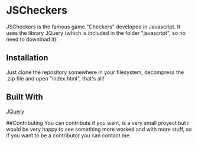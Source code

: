 # JSCheckers
JSCheckers is the famous game "Checkers" developed in Javascript. It uses the library JQuery (which is included in the folder "javascript", so no need to download it).

## Installation
Just clone the repository somewhere in your filesystem, decompress the .zip file and open "index.html", that's all!

## Built With
[JQuery](https://jquery.com)

##Contributing
You can contribute if you want, is a very small proyect but i would be very happy to see something more worked and with more stuff, so if you want to be a contributor you can contact me.